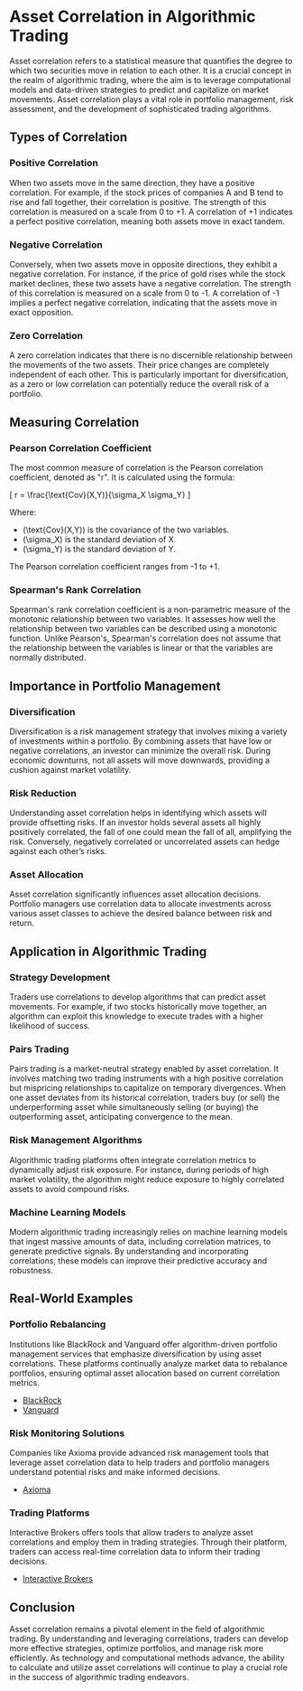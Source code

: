 # Asset Correlation in Algorithmic Trading

Asset correlation refers to a statistical measure that quantifies the degree to which two securities move in relation to each other. It is a crucial concept in the realm of algorithmic trading, where the aim is to leverage computational models and data-driven strategies to predict and capitalize on market movements. Asset correlation plays a vital role in portfolio management, risk assessment, and the development of sophisticated trading algorithms.

## Types of Correlation

### Positive Correlation
When two assets move in the same direction, they have a positive correlation. For example, if the stock prices of companies A and B tend to rise and fall together, their correlation is positive. The strength of this correlation is measured on a scale from 0 to +1. A correlation of +1 indicates a perfect positive correlation, meaning both assets move in exact tandem.

### Negative Correlation
Conversely, when two assets move in opposite directions, they exhibit a negative correlation. For instance, if the price of gold rises while the stock market declines, these two assets have a negative correlation. The strength of this correlation is measured on a scale from 0 to -1. A correlation of -1 implies a perfect negative correlation, indicating that the assets move in exact opposition.

### Zero Correlation
A zero correlation indicates that there is no discernible relationship between the movements of the two assets. Their price changes are completely independent of each other. This is particularly important for diversification, as a zero or low correlation can potentially reduce the overall risk of a portfolio.

## Measuring Correlation

### Pearson Correlation Coefficient
The most common measure of correlation is the Pearson correlation coefficient, denoted as "r". It is calculated using the formula:

\[ r = \frac{\text{Cov}(X,Y)}{\sigma_X \sigma_Y} \]

Where:
- \(\text{Cov}(X,Y)\) is the covariance of the two variables.
- \(\sigma_X\) is the standard deviation of X.
- \(\sigma_Y\) is the standard deviation of Y.

The Pearson correlation coefficient ranges from -1 to +1.

### Spearman's Rank Correlation
Spearman's rank correlation coefficient is a non-parametric measure of the monotonic relationship between two variables. It assesses how well the relationship between two variables can be described using a monotonic function. Unlike Pearson's, Spearman's correlation does not assume that the relationship between the variables is linear or that the variables are normally distributed.

## Importance in Portfolio Management

### Diversification
Diversification is a risk management strategy that involves mixing a variety of investments within a portfolio. By combining assets that have low or negative correlations, an investor can minimize the overall risk. During economic downturns, not all assets will move downwards, providing a cushion against market volatility.

### Risk Reduction
Understanding asset correlation helps in identifying which assets will provide offsetting risks. If an investor holds several assets all highly positively correlated, the fall of one could mean the fall of all, amplifying the risk. Conversely, negatively correlated or uncorrelated assets can hedge against each other’s risks.

### Asset Allocation
Asset correlation significantly influences asset allocation decisions. Portfolio managers use correlation data to allocate investments across various asset classes to achieve the desired balance between risk and return.

## Application in Algorithmic Trading

### Strategy Development
Traders use correlations to develop algorithms that can predict asset movements. For example, if two stocks historically move together, an algorithm can exploit this knowledge to execute trades with a higher likelihood of success.

### Pairs Trading
Pairs trading is a market-neutral strategy enabled by asset correlation. It involves matching two trading instruments with a high positive correlation but mispricing relationships to capitalize on temporary divergences. When one asset deviates from its historical correlation, traders buy (or sell) the underperforming asset while simultaneously selling (or buying) the outperforming asset, anticipating convergence to the mean.

### Risk Management Algorithms
Algorithmic trading platforms often integrate correlation metrics to dynamically adjust risk exposure. For instance, during periods of high market volatility, the algorithm might reduce exposure to highly correlated assets to avoid compound risks.

### Machine Learning Models
Modern algorithmic trading increasingly relies on machine learning models that ingest massive amounts of data, including correlation matrices, to generate predictive signals. By understanding and incorporating correlations, these models can improve their predictive accuracy and robustness.

## Real-World Examples

### Portfolio Rebalancing
Institutions like BlackRock and Vanguard offer algorithm-driven portfolio management services that emphasize diversification by using asset correlations. These platforms continually analyze market data to rebalance portfolios, ensuring optimal asset allocation based on current correlation metrics.

- [BlackRock](https://www.blackrock.com)
- [Vanguard](https://www.vanguard.com)

### Risk Monitoring Solutions
Companies like Axioma provide advanced risk management tools that leverage asset correlation data to help traders and portfolio managers understand potential risks and make informed decisions.

- [Axioma](https://www.axioma.com)

### Trading Platforms
Interactive Brokers offers tools that allow traders to analyze asset correlations and employ them in trading strategies. Through their platform, traders can access real-time correlation data to inform their trading decisions.

- [Interactive Brokers](https://www.interactivebrokers.com)

## Conclusion

Asset correlation remains a pivotal element in the field of algorithmic trading. By understanding and leveraging correlations, traders can develop more effective strategies, optimize portfolios, and manage risk more efficiently. As technology and computational methods advance, the ability to calculate and utilize asset correlations will continue to play a crucial role in the success of algorithmic trading endeavors.
